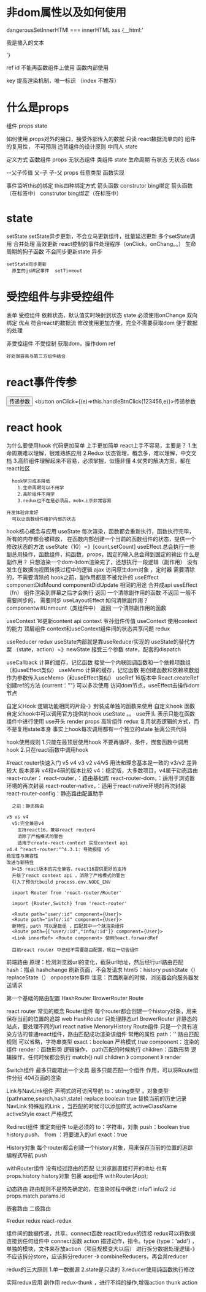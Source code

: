 # 非dom属性以及如何使用
dangerousSetInnerHTMl === innerHTML
  xss 
  {__html:'<p>我是插入的文本</p>'}

ref
  id
  不能再函数组件上使用
  函数内部使用


key
  提高渲染机制，唯一标识  （index 不推荐）



# 什么是props
  组件 props state

如何使用
  props对外的接口，接受外部传入的数据 只读
    react数据流单向的  组件的复用性， 不可预测 违背组件的设计原则
    中间人 state

  定义方式
    函数组件 props 无状态组件
    类组件 state 生命周期 有状态 无状态 class

  --父子传值
    父-子
    子-父
    props 任意类型  函数实现

事件监听this的绑定
  this四种绑定方式
    箭头函数
    construtor  bing绑定
    箭头函数（在标签中）
    construtor  bing绑定（在标签中）




# state
  setState
    setState异步更新，不会立马更新组件，批量延迟更新 多个setState调用  合并处理  高效更新
      react控制的事件处理程序（onClick，onChang。。） 生命周期的狗子函数  不会同步更新state  异步

    setState同步更新
      原生的js绑定事件  setTimeout






# 受控组件与非受控组件
表单
  受控组件
    依赖状态，默认值实时映射到状态 state
    必须使用onChange
    双向绑定
    优点
      符合react的数据流
      修改使用更加方便，完全不需要获取dom
      便于数据的处理


  非受控组件
    不受控制 获取dom，操作dom ref

    好处很容易与第三方组件结合






# react事件传参
  <button onClick={this.handleBtnClick.bind(this,123456)}>传递参数</button>
  <button onClick={(e)=>this.handleBtnClick(123456,e)}>传递参数</button>





# react hook
  为什么要使用hook
    代码更加简单
    上手更加简单
      react上手不容易，主要是？
        1.生命周期难以理解，很难熟练应用
        2.Redux 状态管理，概念多，难以理解，中文文档
        3.高阶组件理解起来不容易，必须掌握，似懂非懂
        4.优秀的解决方案，都在react社区

      hook学习成本降低
        1.生命周期可以不用学
        2.高阶组件不用学
        3.redux也不在是必须品，mobx上手非常容易

    开发体验非常好
      可以让函数组件维护内部的状态



hook核心概念与应用
  useState
    每次渲染，函数都会重新执行，函数执行完毕，所有的内存都会被释放，
    在函数内部创建一个当前的函数组件的状态，提供一个修改状态的方法
    useState（10）=》[count,setCount]
  useEffect
    总会执行一些副总用操作，函数组件，纯函数，props，固定的输入总会得到固定的输出
    什么是副作用？
      只想渲染一个dom-》dom渲染完了，还想执行一段逻辑（副作用）
      没有发生在数据向视图转换过程中的逻辑
      ajax 访问原生dom对象 ，定时器
      需要清除的，不需要清除的
      hook之前，副作用都是不被允许的
    useEffect componentDidMound componentDidUpdate 相同的用途 合并成api
    useEffect（fn） 组件渲染到屏幕之后才会执行 返回 一个清除副作用的函数  不返回
    一般不需要同步的，  需要同步 useLayoutEffect 
    如何清除副作用？
      componentwillUnmount（类组件中）
      返回 一个清除副作用的函数

  useContext
    16更新content api
      context 爷孙组件传值
    useContext 使用context的能力
    顶层组件 
    context和useContext组件间的状态共享问题  redux

  useReducer
    redux
    useState内部就是靠useReducer实现的
    useState的替代方案 （state，action）=》newState
    接受三个参数 state，配套的dispatch

  useCallback
    计算的缓存，记忆函数
    接受一个内联回调函数和一个依赖项数组（和useEffect类似）
  useMemo
    计算的缓存，记忆函数
    把创建函数和依赖项数组作为参数传入useMemo（和useEffect类似）
  useRef
    16版本中 React.createRef 创建ref的方法
    {current：""}
    可以多次使用
    访问dom节点，useEffect去操作dom节点

  自定义Hook
    逻辑功能相同的片段-》封装成单独的函数来使用
    自定义hook 函数
    自定义hook中可以调用官方提供的hook useState 。。
    use开头 表示只能在函数组件中进行使用
      use开头 
      render props 高阶组件 redux
      复用状态逻辑的方式，而不是复用state本身
      事实上hook每次调用都有一个独立的state
    抽离公共代码

hook使用规则
  1.只能在最顶层使用hook
    不要再循环，条件，嵌套函数中调用hook
  2.只在react函数中调用hook






#react router快速入门
  v5 v4 v3 v2 
  v4/v5 用法和理念基本是一致的   v3/v2 差异较大
  版本差异
    v4和v4前的版本比较
      v4：稳定版，大多数项目，v4属于动态路由
        react-router：
          react-router，：路由基础库
          react-router-dom，：适用于浏览器环境的再次封装
          react-router-native，：适用于react-native环境的再次封装
          react-router-config：静态路由配置助手

      之前：静态路由

    v5 vs v4
      v5:完全兼容v4
        支持react16，兼容react router4
        消除了严格模式的警告
        适用于create-react-context 实现context api
    v4.4 ^react-router:"^4.3.1: 导致报错 v5
    稳定性与兼容性
    改进与新特性
      》=15 react版本的完全兼容，react16提供更好的支持
      升级了react context api ，消除了严格模式的警告
      引入了预优化build process.env.NODE_ENV

      import Router from 'react-router/Router'

      import {Router,Switch} from 'react-router'

      <Route path="user/:id" component={User}>
      <Route path="info/:id" component={User}>
      新特性，path 可以是数组 ，匹配其中一个就渲染组件
      <Route path={["user/:id","info/:id"]} component={User}>
      <Link innerRef> <Route component> 使用React.forwardRef

      目前react router 中已经不需要路由配置，现在一切皆组件



前端路由
  原理：检测浏览器url的变化，截获url地址，然后经行url路由匹配
  hash：描点 hashchange
    刷新页面，不会发请求
  html5：history
    pushState（）
    replaceState（）
    onpopstate事件
    注意：页面刷新的时候，浏览器会向服务器发送请求

第一个基础的路由配置
  HashRouter
  BrowerRouter Route

react router 常见的概念
  Router组件
    每个router都会创建一个history对象，用来保存当前的位置的追踪
    web 
      HashRouter 只处理静态url
      BrowerRouter 非静态的站点，要处理不同的url
    react native
      MenoryHistory
  Route组件
    只是一个具有渲染方法的普通react组件，路由匹配成功渲染该组件
    常用的属性
      path：'' 路由匹配规则 可以省略，字符串类型
      exact：boolean 严格模式 true
      component：渲染的组件
      render：函数形势 逻辑操作， path匹配的时候执行
      children：函数形势 逻辑操作，任何时候都会执行  match{} null
      children 》 component 》 render
    
  Switch组件
    最多只能取出一个文具
    最多只能匹配一个组件
    作用，可以将Route组件分组
    404页面的渲染

  Link与NavLink组件
    声明式的可访问导航 
    to：string类型  ，对象类型 {pathname,search,hash,state}
    replace:boolean true  替换当前的历史记录
    NavLink
      特殊版的Link ，当匹配的时候可以添加样式
      activeClassName  activeStyle
      exact 严格模式

  Redirect组件
    重定向组件 to是必须的
    to：字符串，对象
    push：boolean true  history.push、
    from ：将要进入的url
    exact：true


  History对象
    每个router都会创建一个history对象，用来保存当前的位置的追踪
    编程式导航
      push

  withRouter组件
    没有经过路由的匹配
    让浏览器直接打开的地址 也有props.history   history对象
    包裹 app组件  withRouter(App);

动态路由
  路由规则不是预先确定的，在渲染过程中确定
  info/1  info/2
  :id
  props.match.params.id

嵌套路由
  二级路由







#redux 
  redux react-redux
  
  组件间的数据传递，共享。connect函数  react和redux的连接
  redux可以将数据连接到任何组件中
    connect函数
  action 描述动作，指令。type {type：'add'} ，单独的模块，文件来存放action（项目规模变大以后）
  进行拆分数据处理逻辑-》不应该拆分store，应该拆分reducer -》 combineReducers，再合并reducer

redux的三大原则
  1.单一数据源
  2.state是只读的
  3.reducer使用纯函数执行修改

实际redux应用 副作用
  redux-thunk ，进行不纯的操作,增强action
  thunk action





















